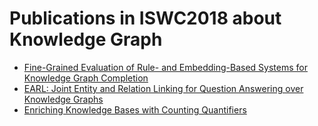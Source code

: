 # Publications in ISWC2018 about Knowledge Graph
* [Fine-Grained Evaluation of Rule- and Embedding-Based Systems for Knowledge Graph Completion](https://github.com/wds-seu/Knowledge-Graph-Publications/blob/master/conference_publication/iswc2018/mfw_iswc2018/README.md)
* [EARL: Joint Entity and Relation Linking for Question Answering over Knowledge Graphs](https://github.com/wds-seu/Knowledge-Graph-Publications/blob/master/conference_publication/iswc2018/dbc_iswc2018/README.md)
* [Enriching Knowledge Bases with Counting Quantifiers](https://github.com/wds-seu/Knowledge-Graph-Publications/blob/master/conference_publication/iswc2018/mrd_iswc2018/README.md)

